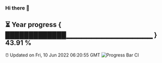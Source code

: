 ### Hi there 👋
⏳ Year progress { █████████████▁▁▁▁▁▁▁▁▁▁▁▁▁▁▁▁▁ } 43.91 %
---
⏰ Updated on Fri, 10 Jun 2022 06:20:55 GMT
![Progress Bar CI](https://github.com/liununu/liununu/workflows/Progress%20Bar%20CI/badge.svg)
